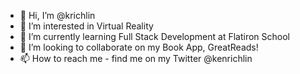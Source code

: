 - 👋 Hi, I’m @krichlin
- 👀 I’m interested in Virtual Reality
- 🌱 I’m currently learning Full Stack Development at Flatiron School
- 💞️ I’m looking to collaborate on my Book App, GreatReads!  
- 📫 How to reach me - find me on my Twitter @kenrichlin

<!---
krichlin/krichlin is a ✨ special ✨ repository because its `README.md` (this file) appears on your GitHub profile.
You can click the Preview link to take a look at your changes.
--->
